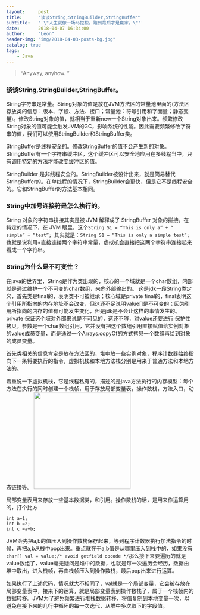```yaml
---
layout:     post
title:      "谈谈String,StringBuilder,StringBuffer"
subtitle:   " \"人生就像一场马拉松，跑到最后才是赢家。\""
date:       2018-04-07 16:34:00
author:     "Leon"
header-img: "img/2018-04-03-posts-bg.jpg"
catalog: true
tags:
    - Java
---
```


> “Anyway, anyhow. ”


### 谈谈String,StringBuilder,StringBuffer。

String字符串是常量。String对象的值是放在JVM方法区的常量池里面的(方法区存放类的信息：版本、字段、方法、接口；常量池：符号引用和字面量；静态变量)。修改String对象的值，就相当于重新new一个String对象出来。频繁修改String对象的值可能会触发JVM的GC，影响系统的性能。因此需要频繁修改字符串的值，我们可以使用StringBuilder和StringBuffer类。

StringBuffer是线程安全的。修改StringBuffer的值不会产生新的对象。StringBuffer有一个字符串缓冲区，这个缓冲区可以安全地应用在多线程当中，只有调用特定的方法才能改变缓冲区的值。

StringBuilder 是非线程安全的。StringBuilder被设计出来，就是简易替代StringBuffer的。在单线程的情况下，StringBuilder会更快，但是它不是线程安全的。它和StringBuffer的方法基本相同。

### String中加号连接符是怎么执行的。
String 对象的字符串拼接其实是被 JVM 解释成了 StringBuffer 对象的拼接。在特定的情况下，在 JVM 眼里，这个``String S1 = “This is only a” + “ simple” + “test”; ``其实就是：``String S1 = “This is only a simple test”;``也就是说利用+直接连接两个字符串常量，虚拟机会直接把这两个字符串连接起来看成一个字符串。

### String为什么是不可变性？
在java的世界里，String是作为类出现的，核心的一个域就是一个char数组，内部就是通过维护一个不可变的char数组，来向外部输出的。
这是jdk一段String类定义，首先类是final的，表明类不可被继承；核心域是private final的，final表明这个引用所指向的内存地址不会改变，但这还不足说明value[]是不可变的；因为引用所指向的内存的值有可能发生变化，但是jdk是不会让这样的事情发生的。private 保证这个域对外部来说是不可见的，这还不够，对value还要进行 保护性拷贝。参数是一个char数组引用，它并没有把这个数组引用直接赋值给实例对象的value成员变量，而是通过一个Arrays.copyOf的方式拷贝一个数组再给到对象的成员变量。

首先类相关的信息肯定是放在方法区的，堆中放一些实例对象，程序计数器始终指向下一条将要执行的指令，虚拟机栈和本地方法栈分别是用来于普通方法和本地方法的。

着重说一下虚拟机栈，它是线程私有的，描述的是java方法执行的内存模型：每个方法在执行的同时创建一个栈帧，用于存放局部变量表，操作数栈，方法入口，动态链接等。
<img class="shadow" src="/blog/img/JVM内存模型.jpg" width="260">

局部变量表用来存放一些基本数据类，和引用。操作数栈的话，是用来作运算用的，打个比方

```
int a=1;
int b =2;
int c =a+b;
```
JVM会先把a,b的值压入到操作数栈保存起来，等到程序计数器执行加法指令的时候，再把a,b从栈中pop出来。重点就在于a,b值是从哪里压入到栈中的，如果没有``char[] val = value;/* avoid getfield opcode */``那么接下来要遍历的就是value数组了，value毫无疑问是堆中的数据，也就是每一次遍历会经历，数据由堆中取出，进入栈帧，再由栈帧压入到操作数栈，最后pop出来进行运算。

如果执行了上述代码，情况就大不相同了，val就是一个局部变量，它会被存放在局部变量表中，接来下的运算，就是局部变量表到操作数栈了，属于一个栈帧内的数据转移。JVM为了避免频繁进行堆栈数据转移，将值复制到本地变量一次，以避免在接下来的几行中循环的每一次迭代，从堆中多次取下的字段值。
